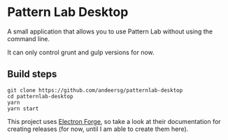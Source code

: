 # Pattern Lab Desktop

A small application that allows you to use Pattern Lab without using the command line.

It can only control grunt and gulp versions for now.

## Build steps

```
git clone https://github.com/andeersg/patternlab-desktop
cd patternlab-desktop
yarn
yarn start
```

This project uses [Electron Forge](https://github.com/electron-userland/electron-forge), so take a look at their documentation for creating releases (for now, until I am able to create them here).
